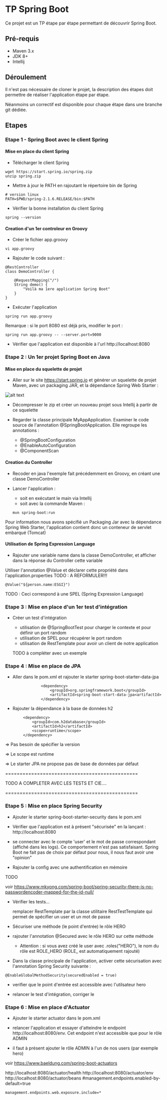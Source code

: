 # TP Spring Boot

Ce projet est un TP étape par étape permettant de découvrir Spring Boot.

## Pré-requis

- Maven 3.x
- JDK 8+
- Intellij

## Déroulement

Il n'est pas nécessaire de cloner le projet, la description des étapes doit permettre de réaliser l'application étape par étape.

Néanmoins un correctif est disponible pour chaque étape dans une branche git dédiée.

## Etapes


### Etape 1 - Spring Boot avec le client Spring

#### Mise en place du client Spring

- Télécharger le client Spring

```
wget https://start.spring.io/spring.zip
unzip spring.zip
```

 - Mettre à jour le PATH en rajoutant le répertoire bin de Spring

```
# version linux
PATH=$PWD/spring-2.1.6.RELEASE/bin:$PATH
```
- Vérifier la bonne installation du client Spring

```
spring --version
```

#### Creation d'un 1er controleur en Groovy

- Créer le fichier app.groovy
```
vi app.groovy
```

- Rajouter le code suivant :
```
@RestController
class DemoController {

    @RequestMapping("/")
    String demo() {
        "Voilà ma 1ere application Spring Boot"
    }
}
```

- Exécuter l'application

```
spring run app.groovy
```

Remarque : si le port 8080 est déjà pris, modifier le port :

```
spring run app.groovy -- --server.port=9000

```

- Vérifier que l'application est disponible à l'url http://localhost:8080



### Etape 2 : Un 1er projet Spring Boot en Java

#### Mise en place du squelette de projet

- Aller sur le site https://start.spring.io et générer un squelette de projet Maven, avec un packaging JAR, et la dépendance Spring Web Starter :

![alt text](images/springinitializr.png "Screenshot")

- Décompresser le zip et créer un nouveau projet sous Intellij à partir de ce squelette

- Regarder la classe principale MyAppApplication. Examiner le code source de l'annotation @SpringBootApplication. Elle regroupe les annotations :
    - @SpringBootConfiguration
    - @EnableAutoConfiguration
    - @ComponentScan

#### Creation du Controller

- Recoder en java l'exemple fait précédemment en Groovy, en créant une classe DemoController


- Lancer l'application :
    - soit en exécutant le main via Intellij
    - soit avec la commande Maven :
    ```
    mvn spring-boot:run
    ```

Pour information nous avons spécifié un Packaging Jar avec la dépendance Spring Web Starter, l'application contient donc un conteneur de servlet embarqué (Tomcat)


#### Utilisation de Spring Expression Language

- Rajouter une variable name dans la classe DemoController, et afficher dans la réponse du Controller cette variable

Utiliser l'annotation @Value et déclarer cette propriété dans l'application.properties
TODO : A REFORMULER!!!

```
@Value("${person.name:ESGI}")
```


TODO : Ceci correspond à une SPEL (Spring Expression Language)

### Etape 3 : Mise en place d'un 1er test d'intégration

- Créer un test d'intégration
    - utilisation de @SpringBootTest pour charger le contexte et pour définir un port random
    - utilisation de SPEL pour récupérer le port random
    - utilisation de RestTemplate pour avoir un client de notre application

    TODO à compléter avec un exemple


### Etape 4 : Mise en place de JPA

- Aller dans le pom.xml et rajouter le starter spring-boot-starter-data-jpa 
```
                <dependency>
                    <groupId>org.springframework.boot</groupId>
                    <artifactId>spring-boot-start-data-jpa<artifactId>
                </dependency>
```        

- Rajouter la dépendance à la base de données h2 
```        
		<dependency>
			<groupId>com.h2database</groupId>
			<artifactId>h2</artifactId>
			<scope>runtime</scope>
		</dependency>
```        

=> Pas besoin de spécifier la version 

=> Le scope est runtime

=> Le starter JPA ne propose pas de base de données par défaut


==============================================

TODO A COMPLETER AVEC LES TESTS ET CIE....

==============================================

### Etape 5 : Mise en place Spring Security

- Ajouter le starter spring-boot-starter-security dans le pom.xml

- Vérifier que l'application est à présent "sécurisée" en la lançant : http://localhost:8080

- se connecter avec le compte 'user' et le mot de passe correspondant (affiché dans les logs). Ce comportement n'est pas satisfaisant. Spring Boot ne fait pas de choix par défaut pour nous, il nous faut avoir une "opinion"


- Rajouter la config avec une authentification en mémoire

TODO

voir https://www.mkyong.com/spring-boot/spring-security-there-is-no-passwordencoder-mapped-for-the-id-null/ 

- Vérifier les tests...

  remplacer RestTemplate par la classe utilitaire RestTestTemplate qui permet de spécifier un user et un mot de passe


- Sécuriser une méthode (le point d'entrée) le rôle HERO

- rajouter l'annotation @Secured avec le rôle HERO sur cette méthode
    - Attention : si vous avez créé le user avec .roles("HERO"), le nom du rôle est ROLE_HERO (ROLE_ est automatiquement rajouté)


- Dans la classe principale de l'application, activer cette sécurisation avec l'annotation Spring Security suivante :
```
@EnableGlobalMethodSecurity(securedEnabled = true)
```
 - verifier que le point d'entrée est accessible avec l'utilsateur hero

 - relancer le test d'intégration, corriger le 

### Etape 6 : Mise en place d'Actuator


- Ajouter le starter actuator dans le pom.xml

- relancer l'application et essayer d'atteindre le endpoint http://localhost:8080/env. Cet endpoint n'est accessible que pour le rôle ADMIN

- il faut à présent ajouter le rôle ADMIN à l'un de nos users (par exemple hero)


voir https://www.baeldung.com/spring-boot-actuators

http://localhost:8080/actuator/health
http://localhost:8080/actuator/env
http://localhost:8080/actuator/beans
#management.endpoints.enabled-by-default=true
```
management.endpoints.web.exposure.include=*

```








